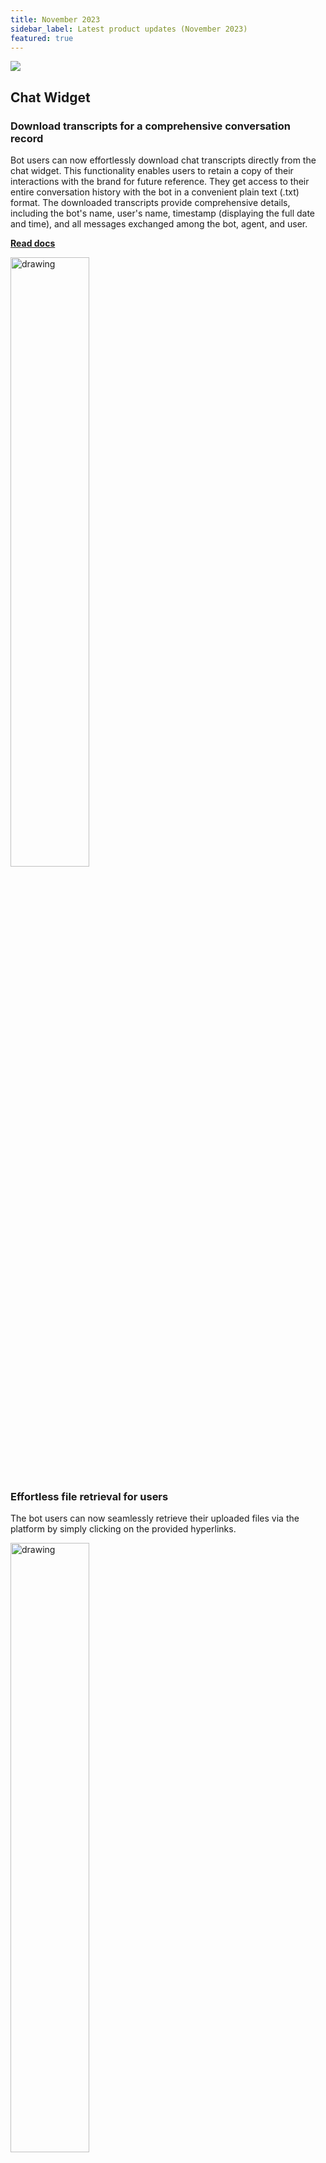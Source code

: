 ```yaml
---
title: November 2023
sidebar_label: Latest product updates (November 2023)
featured: true
---
```


![](https://i.imgur.com/hIGEIJL.png)

## Chat Widget

### Download transcripts for a comprehensive conversation record

Bot users can now effortlessly download chat transcripts directly from the chat widget. This functionality enables users to retain a copy of their interactions with the brand for future reference. They get access to their entire conversation history with the bot in a convenient plain text (.txt) format. The downloaded transcripts provide comprehensive details, including the bot's name, user's name, timestamp (displaying the full date and time), and all messages exchanged among the bot, agent, and user.

**[Read docs](https://docs.yellow.ai/docs/platform_concepts/channelConfiguration/download-transcript)**


   <img src="https://i.imgur.com/2kwdmLR.png" alt="drawing" width="50%"/>

### Effortless file retrieval for users

The bot users can now seamlessly retrieve their uploaded files via the platform by simply clicking on the provided hyperlinks.

   <img src="https://i.imgur.com/his0Lh2.png" alt="drawing" width="50%"/>
   

### Streamline widget styling accross all environments

You can now efficiently publish the **Widget Panel**, **Bot Icon**, and **Settings** options on the Chat Widget setup page, eliminating the need for repeated setup or updates across environments.

This is available for bots under the T3 subscription plan, specifically those with **Sandbox** -> **Staging** -> **Production** environments, and does not apply to T1 & T2 bots with **Dev** -> **Live** environments. For security reasons, the publication of Domain Whitelisting settings is excluded from this feature.

   <img src="https://i.imgur.com/dxLuOuT.png" alt="drawing" width="90%"/>

## Studio

### Enhance bot conversations with preview logs

In the **Preview** section, a new Debug option has been added. This tool shows logs of the tested conversation, including timestamps, IDs, and actions. Hover over the logs to access options that lead to specific nodes or logs. This helps you review and improve the bot-user conversations.
   
   <img src="https://i.imgur.com/jEHDESB.png" width="90%"/>
